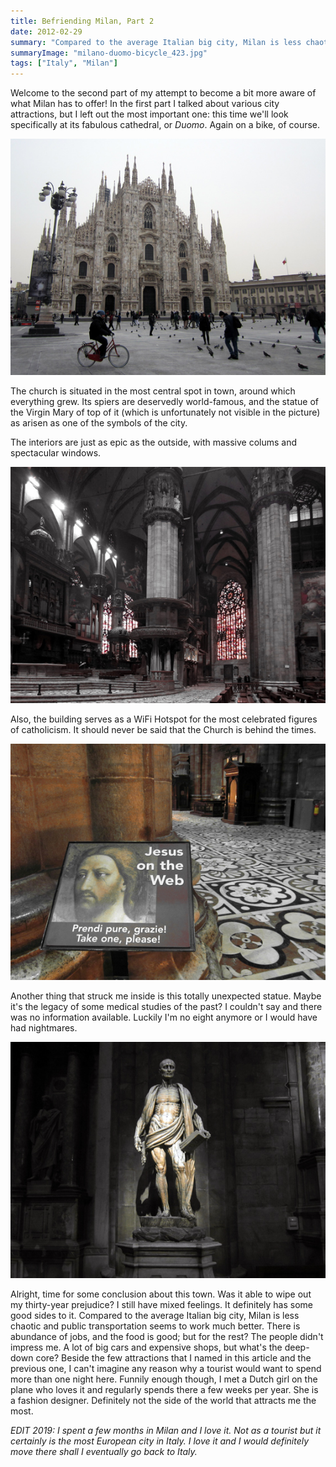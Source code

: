 ```yaml
---
title: Befriending Milan, Part 2
date: 2012-02-29
summary: "Compared to the average Italian big city, Milan is less chaotic and public transportation seems to work much better."
summaryImage: "milano-duomo-bicycle_423.jpg"
tags: ["Italy", "Milan"]
---
```


Welcome to the second part of my attempt to become a bit more aware of what Milan has to offer! In the first part I talked about various city attractions, but I left out the most important one: this time we'll look specifically at its fabulous cathedral, or _Duomo_. Again on a bike, of course.

![](milano-duomo-bicycle_423.jpg)

The church is situated in the most central spot in town, around which everything grew. Its spiers are deservedly world-famous, and the statue of the Virgin Mary of top of it (which is unfortunately not visible in the picture) as arisen as one of the symbols of the city.

The interiors are just as epic as the outside, with massive colums and spectacular windows.

![](milan-duomo-windows-columns_423.jpg)

Also, the building serves as a WiFi Hotspot for the most celebrated figures of catholicism. It should never be said that the Church is behind the times.

![](milano-duomo-jesus-on-the-web_423.jpg)

Another thing that struck me inside is this totally unexpected statue. Maybe it's the legacy of some medical studies of the past? I couldn't say and there was no information available. Luckily I'm no eight anymore or I would have had nightmares.

![](milan-duomo-horrible-statue_423.jpg)

Alright, time for some conclusion about this town. Was it able to wipe out my thirty-year prejudice? I still have mixed feelings. It definitely has some good sides to it. Compared to the average Italian big city, Milan is less chaotic and public transportation seems to work much better. There is abundance of jobs, and the food is good; but for the rest? The people didn't impress me. A lot of big cars and expensive shops, but what's the deep-down core? Beside the few attractions that I named in this article and the previous one, I can't imagine any reason why a tourist would want to spend more than one night here. Funnily enough though, I met a Dutch girl on the plane who loves it and regularly spends there a few weeks per year. She is a fashion designer. Definitely not the side of the world that attracts me the most.

_EDIT 2019: I spent a few months in Milan and I love it. Not as a tourist but it certainly is the most European city in Italy. I love it and I would definitely move there shall I eventually go back to Italy._

